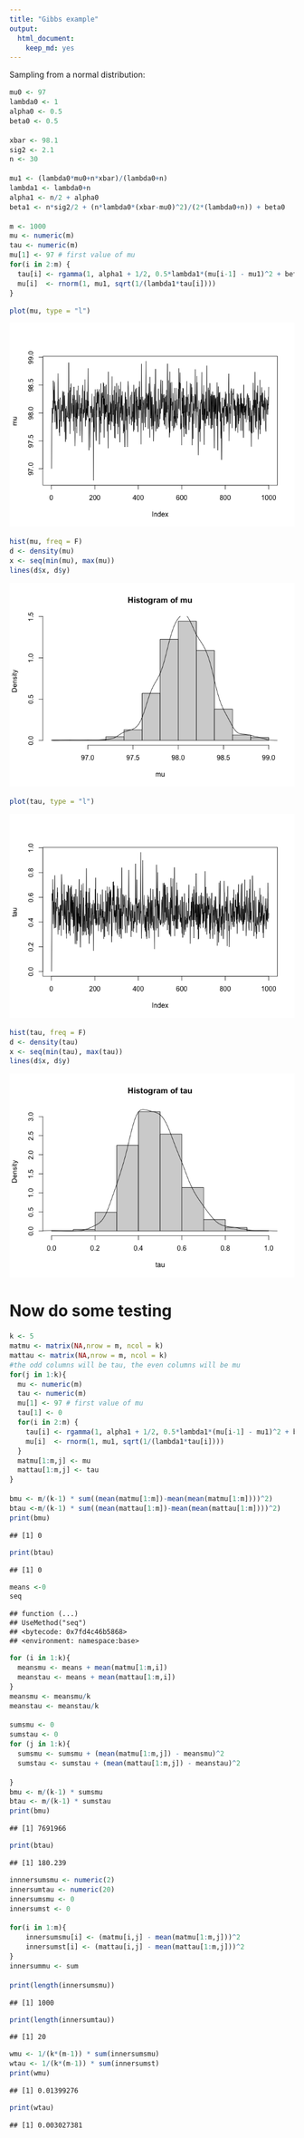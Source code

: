 ```yaml
---
title: "Gibbs example"
output: 
  html_document: 
    keep_md: yes
---
```





Sampling from a normal distribution:

```r
mu0 <- 97
lambda0 <- 1
alpha0 <- 0.5
beta0 <- 0.5

xbar <- 98.1
sig2 <- 2.1
n <- 30

mu1 <- (lambda0*mu0+n*xbar)/(lambda0+n)
lambda1 <- lambda0+n
alpha1 <- n/2 + alpha0
beta1 <- n*sig2/2 + (n*lambda0*(xbar-mu0)^2)/(2*(lambda0+n)) + beta0

m <- 1000
mu <- numeric(m)
tau <- numeric(m)
mu[1] <- 97 # first value of mu
for(i in 2:m) {   
  tau[i] <- rgamma(1, alpha1 + 1/2, 0.5*lambda1*(mu[i-1] - mu1)^2 + beta1)
  mu[i]  <- rnorm(1, mu1, sqrt(1/(lambda1*tau[i])))
}
```


```r
plot(mu, type = "l")
```

![](Gibbs_example_files/figure-html/unnamed-chunk-2-1.png)<!-- -->

```r
hist(mu, freq = F)
d <- density(mu)
x <- seq(min(mu), max(mu))
lines(d$x, d$y)
```

![](Gibbs_example_files/figure-html/unnamed-chunk-2-2.png)<!-- -->


```r
plot(tau, type = "l")
```

![](Gibbs_example_files/figure-html/unnamed-chunk-3-1.png)<!-- -->

```r
hist(tau, freq = F)
d <- density(tau)
x <- seq(min(tau), max(tau))
lines(d$x, d$y)
```

![](Gibbs_example_files/figure-html/unnamed-chunk-3-2.png)<!-- -->

# Now do some testing

```r
k <- 5
matmu <- matrix(NA,nrow = m, ncol = k)
mattau <- matrix(NA,nrow = m, ncol = k)
#the odd columns will be tau, the even columns will be mu
for(j in 1:k){
  mu <- numeric(m)
  tau <- numeric(m)
  mu[1] <- 97 # first value of mu
  tau[1] <- 0
  for(i in 2:m) {   
    tau[i] <- rgamma(1, alpha1 + 1/2, 0.5*lambda1*(mu[i-1] - mu1)^2 + beta1)
    mu[i]  <- rnorm(1, mu1, sqrt(1/(lambda1*tau[i])))   
  }
  matmu[1:m,j] <- mu
  mattau[1:m,j] <- tau
}

bmu <- m/(k-1) * sum((mean(matmu[1:m])-mean(mean(matmu[1:m])))^2)
btau <-m/(k-1) * sum((mean(mattau[1:m])-mean(mean(mattau[1:m])))^2)
print(bmu)
```

```
## [1] 0
```

```r
print(btau)
```

```
## [1] 0
```

```r
means <-0
seq
```

```
## function (...) 
## UseMethod("seq")
## <bytecode: 0x7fd4c46b5868>
## <environment: namespace:base>
```

```r
for (i in 1:k){
  meansmu <- means + mean(matmu[1:m,i])
  meanstau <- means + mean(mattau[1:m,i])
}
meansmu <- meansmu/k
meanstau <- meanstau/k

sumsmu <- 0
sumstau <- 0
for (j in 1:k){
  sumsmu <- sumsmu + (mean(matmu[1:m,j]) - meansmu)^2
  sumstau <- sumstau + (mean(mattau[1:m,j]) - meanstau)^2
  
}
bmu <- m/(k-1) * sumsmu
btau <- m/(k-1) * sumstau
print(bmu)
```

```
## [1] 7691966
```

```r
print(btau)
```

```
## [1] 180.239
```


```r
innnersumsmu <- numeric(2)
innersumtau <- numeric(20)
innersumsmu <- 0
innersumst <- 0

for(i in 1:m){
    innersumsmu[i] <- (matmu[i,j] - mean(matmu[1:m,j]))^2
    innersumst[i] <- (mattau[i,j] - mean(mattau[1:m,j]))^2
}
innersummu <- sum
  
print(length(innersumsmu))
```

```
## [1] 1000
```

```r
print(length(innersumtau))
```

```
## [1] 20
```

```r
wmu <- 1/(k*(m-1)) * sum(innersumsmu)
wtau <- 1/(k*(m-1)) * sum(innersumst)
print(wmu)
```

```
## [1] 0.01399276
```

```r
print(wtau)
```

```
## [1] 0.003027381
```




